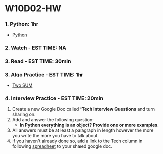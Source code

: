# W10D02-HW

### 1. Python: 1hr
- [Python](https://git.generalassemb.ly/SEIR-224/W10D02-HW/blob/master/CircleHW.md)

### 2. Watch - EST TIME: NA

### 3. Read - EST TIME: 30min

### 3. Algo Practice - EST TIME: 1hr
- [Two SUM](https://git.generalassemb.ly/SEIR-224/W07D05-HW/blob/master/ALGO.MD)


### 4.  Interview Practice - EST TIME: 20min
1. Create a new Google Doc called ***Tech Interview Questions** and turn sharing on.
2. Add and answer the following question: 
   - **In Python everything is an object? Provide one or more examples**.
3. All answers must be at least a paragraph in length however the more you write the more you have to talk about.
4. If you haven't already done so, add a link to the Tech column in following [spreadheet](https://docs.google.com/spreadsheets/d/1S9-poFULhpext3xjNmuU1g-raZGKkFrODEACrIRFLi0/edit#gid=0) to your shared google doc.
